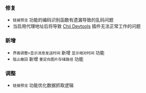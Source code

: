 ### 修复

- `链接预览` 功能的编码识别函数有遗漏导致的乱码问题
- 当启用代理地址后将导致 [Chii Devtools](https://github.com/mo-jinran/chii-devtools/tree/v4) 插件无法正常工作的问题

### 新增

- `界面调整>显示消息发送时间` 新增 `显示相对时间` 功能
- `阻止撤回` 新增 `重定向图片存储路径` 功能

### 调整

- `链接预览` 功能优化数据抓取逻辑